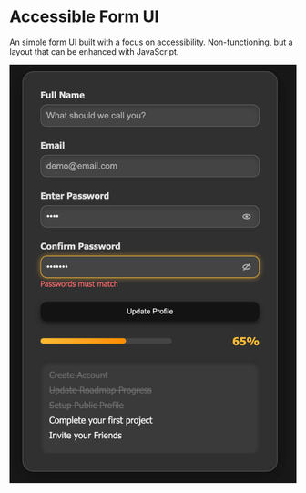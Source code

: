 # Accessible Form UI

An simple form UI built with a focus on accessibility. Non-functioning, but a layout that can be enhanced with JavaScript.

![Accessible Form UI](./accessible-form-ui.png)

